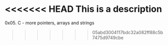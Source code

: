 <<<<<<< HEAD
This is a description
=======
0x05. C - more pointers, arrays and strings
>>>>>>> 05abd3004117bdc32a082ff88c5b7475d9749cbe
